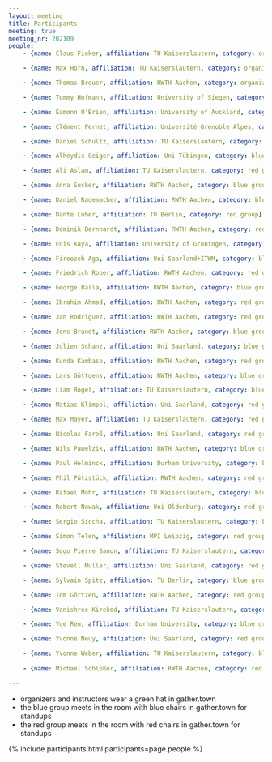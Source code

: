 ```yaml
---
layout: meeting
title: Participants
meeting: true
meeting_nr: 202109
people:
    - {name: Claus Fieker, affiliation: TU Kaiserslautern, category: organizer, github: fieker}

    - {name: Max Horn, affiliation: TU Kaiserslautern, category: organizer, github: fingolfin}

    - {name: Thomas Breuer, affiliation: RWTH Aachen, category: organizer, github: ThomasBreuer}

    - {name: Tommy Hofmann, affiliation: University of Siegen, category: organizer, github: thofma}

    - {name: Eamonn O'Brien, affiliation: University of Auckland, category: speaker}

    - {name: Clément Pernet, affiliation: Université Grenoble Alpes, category: speaker, github: ClementPernet}

    - {name: Daniel Schultz, affiliation: TU Kaiserslautern, category: instructor}

    - {name: Alheydis Geiger, affiliation: Uni Tübingen, category: blue group, github: AlheydisGeiger}

    - {name: Ali Aslam, affiliation: TU Kaiserslautern, category: red group}

    - {name: Anna Sucker, affiliation: RWTH Aachen, category: blue group}

    - {name: Daniel Rademacher, affiliation: RWTH Aachen, category: blue group}

    - {name: Dante Luber, affiliation: TU Berlin, category: red group}

    - {name: Dominik Bernhardt, affiliation: RWTH Aachen, category: red group}

    - {name: Enis Kaya, affiliation: University of Groningen, category: blue group}

    - {name: Firoozeh Aga, affiliation: Uni Saarland+ITWM, category: blue group}

    - {name: Friedrich Rober, affiliation: RWTH Aachen, category: red group}

    - {name: George Balla, affiliation: RWTH Aachen, category: blue group}

    - {name: Ibrahim Ahmad, affiliation: RWTH Aachen, category: red group}

    - {name: Jan Rodriguez, affiliation: RWTH Aachen, category: red group}

    - {name: Jens Brandt, affiliation: RWTH Aachen, category: blue group}

    - {name: Julien Schanz, affiliation: Uni Saarland, category: blue group}

    - {name: Kunda Kambaso, affiliation: RWTH Aachen, category: red group}

    - {name: Lars Göttgens, affiliation: RWTH Aachen, category: blue group, github: lgoe-ac}

    - {name: Liam Rogel, affiliation: TU Kaiserslautern, category: blue group}

    - {name: Matias Klimpel, affiliation: Uni Saarland, category: red group}

    - {name: Max Mayer, affiliation: TU Kaiserslautern, category: red group}

    - {name: Nicolas Faroß, affiliation: Uni Saarland, category: red group}

    - {name: Nils Pawelzik, affiliation: RWTH Aachen, category: blue group}

    - {name: Paul Helminck, affiliation: Durham University, category: blue group}

    - {name: Phil Pützstück, affiliation: RWTH Aachen, category: red group}

    - {name: Rafael Mohr, affiliation: TU Kaiserslautern, category: blue group}

    - {name: Robert Nowak, affiliation: Uni Oldenburg, category: red group, GitHub: Asconik}

    - {name: Sergio Siccha, affiliation: TU Kaiserslautern, category: blue group}

    - {name: Simon Telen, affiliation: MPI Leipzig, category: red group}

    - {name: Sogo Pierre Sanon, affiliation: TU Kaiserslautern, category: blue group}

    - {name: Stevell Muller, affiliation: Uni Saarland, category: red group, github: StevellM}

    - {name: Sylvain Spitz, affiliation: TU Berlin, category: blue group}

    - {name: Tom Görtzen, affiliation: RWTH Aachen, category: red group}

    - {name: Vanishree Kirekod, affiliation: TU Kaiserslautern, category: red group}

    - {name: Yue Ren, affiliation: Durham University, category: blue group}

    - {name: Yvonne Neuy, affiliation: Uni Saarland, category: red group}

    - {name: Yvonne Weber, affiliation: TU Kaiserslautern, category: blue group}
    
    - {name: Michael Schlößer, affiliation: RWTH Aachen, category: red group, github: MichaelSchloesser}

---
```


- <span class="participants-organizer">organizers and instructors wear a green hat in gather.town</span>
- <span class="participants-blue-group">the blue group meets in the room with blue chairs in gather.town for standups</span>
- <span class="participants-red-group">the red group meets in the room with red chairs in gather.town for standups</span>

{% include participants.html participants=page.people %}
